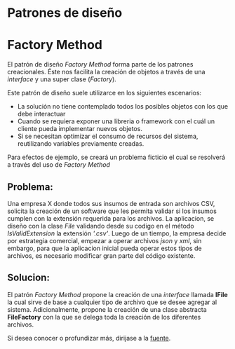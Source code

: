 # Patrones de diseño
# Factory Method 

El patrón de diseño *Factory Method* forma parte de los patrones creacionales. Éste nos facilita la creación de objetos a través de una *interface* y una super clase (*Factory*).

Este patrón de diseño suele utilizarce en los siguientes escenarios:
- La solución no tiene contemplado todos los posibles objetos con los que debe interactuar
- Cuando se requiera exponer una libreria o framework con el cuál un cliente pueda implementar nuevos objetos.
- Si se necesitan optimizar el consumo de recursos del sistema, reutilizando variables previamente creadas.

Para efectos de ejemplo, se creará un problema ficticio el cual se resolverá a través del uso de *Factory Method*

## Problema:
Una empresa X donde todos sus insumos de entrada son archivos CSV, solicita la creación de un software que les permita validar si los insumos cumplen con la extensión requerida para los archivos. 
La aplicacion, se diseño con la clase *File* validando desde su codigo en el método *IsValidExtension* la extensión *'.csv'*.
Luego de un tiempo, la empresa decide por estrategia comercial, empezar a operar archivos *json* y *xml*, sin embargo, para que la aplicacion inicial pueda operar estos tipos de archivos, es necesario modificar gran parte del código existente.

## Solucion:
El patrón *Factory Method* propone la creación de una *interface* llamada **IFile** la cual sirve de base a cualquier tipo de archivo que se desee agregar al sistema. Adicionalmente, propone la creación de una clase abstracta **FileFactory** con la que se delega toda la creación de los diferentes archivos.



Si desea conocer o profundizar más, dirijase a la [fuente](design-patterns/factory-method).